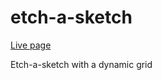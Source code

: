 # etch-a-sketch
[Live page](https://junskih.github.io/etch-a-sketch/)

Etch-a-sketch with a dynamic grid